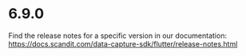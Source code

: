
# 6.9.0

Find the release notes for a specific version in our documentation: https://docs.scandit.com/data-capture-sdk/flutter/release-notes.html
